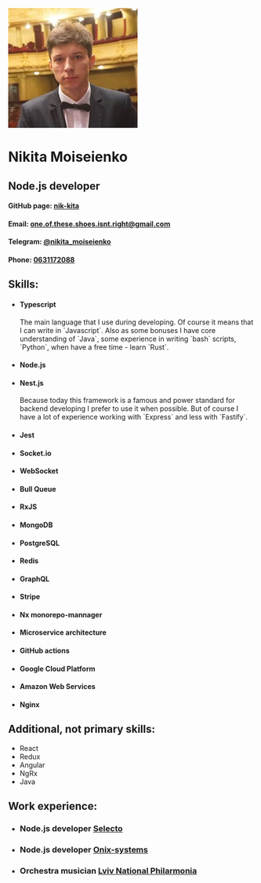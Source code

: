 <link rel="stylesheet" href="styles.css" />
<div id="header">
    <img id="in-opera.ava" src="in-opera.ava.png" />
    <div>
        <h1>Nikita Moiseienko</h1>
        <h2>Node.js developer</h2>
        <h4>GitHub page:
            <a href="https://github.com/nik-kita">nik-kita</a>
        </h4>
        <h4>Email:
            <a href="mailto: one.of.these.shoes.isnt.right@gmail.com">
                one.of.these.shoes.isnt.right@gmail.com
            </a>
        </h4>
        <h4>Telegram:
            <a href="https://t.me/nikita_moiseienko">
                @nikita_moiseienko
            </a>
        </h4>
        <h4>Phone:
            <a href="tel:+380631172088">0631172088</a>
        </h4>
    </div>
    <div>
    </div>
        <div>
    </div>
</div>

## Skills:

<ul>
    <li class="wrap">
        <h4>Typescript</H4>
        <p class="no-show">
The main language that I use during developing. Of course it means that I can write in `Javascript`. Also as some bonuses I have core understanding of `Java`, some experience in writing `bash` scripts, `Python`, when have a free time - learn `Rust`.
        </p>
    </li>
    <li class="wrap">
        <h4>Node.js</h4>
        <p>
        </p>
    </li>
    <li class="wrap">
        <h4>Nest.js</h4>
            <p class="no-show">
Because today this framework is a famous and power standard for backend developing I prefer to use it when possible. But of course I have a lot of experience working with `Express` and less with `Fastify`.
            </p>
    </li>
    <li class="wrap">
        <h4>Jest</h4>
        <p>
        </p>
    </li>
    <li class="wrap">
        <h4>Socket.io</h4>
        <p class="no-show">
        </p>
    </li>
    <li class="wrap">
        <h4>WebSocket</h4>
        <p class="no-show">
        </p>
    </li>
    <li class="wrap">
        <h4>Bull Queue</h4>
        <p class="no-show">
        </p>
    </li>
    <li class="wrap">
        <h4>RxJS</h4>
        <p class="no-show">
        </p>
    </li>
    <li class="wrap">
        <h4>MongoDB</h4>
        <p class="no-show">
        </p>
    </li>
    <li class="wrap">
        <h4>PostgreSQL</h4>
        <p class="no-show">
        </p>
    </li>
    <li class="wrap">
        <h4>Redis</h4>
        <p class="no-show">
        </p>
    </li>
    <li class="wrap">
        <h4>GraphQL</h4>
        <p class="no-show">
        </p>
    </li>
    <li class="wrap">
        <h4>Stripe</h4>
        <p class="no-show">
        </p>
    </li>
    <li class="wrap">
        <h4>Nx monorepo-mannager</h4>
        <p class="no-show">
        </p>
    </li>
    <li class="wrap">
        <h4>Microservice architecture</h4>
        <p class="no-show">
        </p>
    </li>
    <li class="wrap">
        <h4>GitHub actions</h4>
        <p class="no-show">
        </p>
    </li>
    <li class="wrap">
        <h4>Google Cloud Platform</h4>
        <p class="no-show">
        </p>
    </li>
    <li class="wrap">
        <h4>Amazon Web Services</h4>
        <p class="no-show">
        </p>
    </li>
    <li>
        <h4>Nginx</h4>
        <p class="no-show">
        </p>
    </li>
</ul>

## Additional, not primary skills:

- React
- Redux
- Angular
- NgRx
- Java

## Work experience:

- ### Node.js developer [Selecto](#)
- ### Node.js developer [Onix-systems](#)
- ### Orchestra musician [Lviv National Philarmonia](#)
